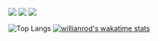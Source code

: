 ![](https://img.shields.io/badge/Code-JavaScript-informational?style=flat&logo=javascript&logoColor=#f7df1e&color=2bbc8a)
![](https://img.shields.io/badge/Code-TypeScript-informational?style=flat&logo=typescript&logoColor=white&color=2bbc8a)
![](https://img.shields.io/badge/Markup-HTML5-informational?style=flat&logo=html5&logoColor=white&color=2bbc8a)

![Top Langs](https://github-readme-stats.vercel.app/api/top-langs/?username=cadamsmith&layout=compact)
[![willianrod's wakatime stats](https://github-readme-stats.vercel.app/api/wakatime?username=cadamsmith&v=2)](https://github.com/anuraghazra/github-readme-stats)

